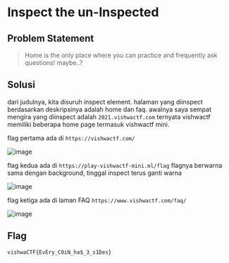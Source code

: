 # Inspect the un-Inspected
## Problem Statement
> Home is the only place where you can practice and frequently ask questions! maybe..?
## Solusi
dari judulnya, kita disuruh inspect element. halaman yang diinspect berdasarkan deskripsinya adalah home dan faq. awalnya saya sempat mengira yang diinspect adalah ```2021.vishwactf.com```
ternyata vishwactf memiliki beberapa home page termasuk vishwactf mini.

flag pertama ada di ```https://vishwactf.com/```

![image](https://user-images.githubusercontent.com/73151823/111304899-e4f70400-8688-11eb-98d8-6be6252e25c6.png)

flag kedua ada di ```https://play-vishwactf-mini.ml/flag``` flagnya berwarna sama dengan background, tinggal inspect terus ganti warna

![image](https://user-images.githubusercontent.com/73151823/111306907-5fc11e80-868b-11eb-95e5-03fa192dccc0.png)

flag ketiga ada di laman FAQ ```https://www.vishwactf.com/faq/```

![image](https://user-images.githubusercontent.com/73151823/111307129-9eef6f80-868b-11eb-8ef5-bd8c78e17a8c.png)

## Flag
```vishwaCTF{EvEry_C0iN_ha$_3_s1Des}```
